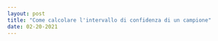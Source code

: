 ```yaml
---
layout: post
title: "Come calcolare l'intervallo di confidenza di un campione"
date: 02-20-2021
---
```



